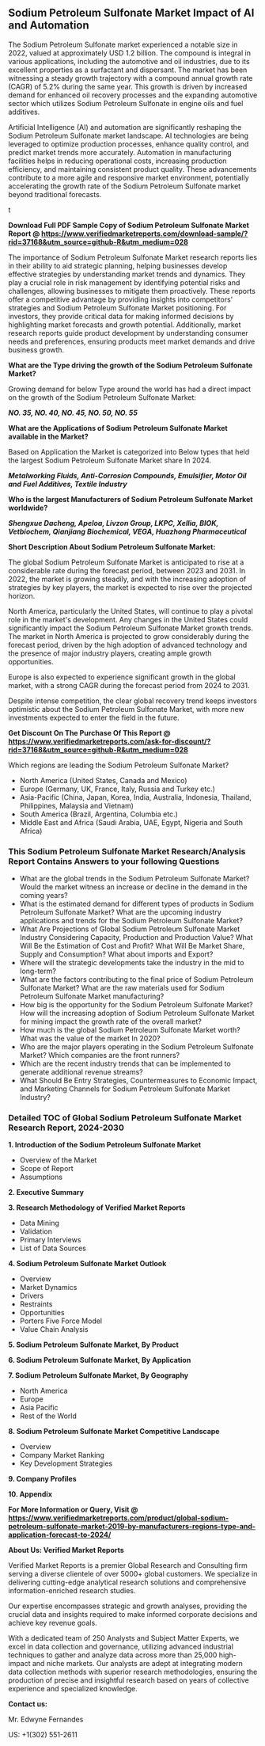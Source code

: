 <h2>Sodium Petroleum Sulfonate Market Impact of AI and Automation</h2><p>The Sodium Petroleum Sulfonate market experienced a notable size in 2022, valued at approximately USD 1.2 billion. The compound is integral in various applications, including the automotive and oil industries, due to its excellent properties as a surfactant and dispersant. The market has been witnessing a steady growth trajectory with a compound annual growth rate (CAGR) of 5.2% during the same year. This growth is driven by increased demand for enhanced oil recovery processes and the expanding automotive sector which utilizes Sodium Petroleum Sulfonate in engine oils and fuel additives.</p><p>Artificial Intelligence (AI) and automation are significantly reshaping the Sodium Petroleum Sulfonate market landscape. AI technologies are being leveraged to optimize production processes, enhance quality control, and predict market trends more accurately. Automation in manufacturing facilities helps in reducing operational costs, increasing production efficiency, and maintaining consistent product quality. These advancements contribute to a more agile and responsive market environment, potentially accelerating the growth rate of the Sodium Petroleum Sulfonate market beyond traditional forecasts.</p>t</p><p id="" class=""><strong>Download Full PDF Sample Copy of Sodium Petroleum Sulfonate Market Report @ <a href="https://www.verifiedmarketreports.com/download-sample/?rid=37168&utm_source=github-R&utm_medium=028" target="_blank">https://www.verifiedmarketreports.com/download-sample/?rid=37168&utm_source=github-R&utm_medium=028</a></strong></p><p>The importance of&nbsp;Sodium Petroleum Sulfonate Market research reports lies in their ability to aid strategic planning, helping businesses develop effective strategies by understanding market trends and dynamics. They play a crucial role in risk management by identifying potential risks and challenges, allowing businesses to mitigate them proactively. These reports offer a competitive advantage by providing insights into competitors' strategies and Sodium Petroleum Sulfonate Market positioning. For investors, they provide critical data for making informed decisions by highlighting market forecasts and growth potential. Additionally, market research reports guide product development by understanding consumer needs and preferences, ensuring products meet market demands and drive business growth.</p><p><strong>What are the&nbsp;Type driving the growth of the Sodium Petroleum Sulfonate Market?</strong></p><p id="" class="">Growing demand for below Type around the world has had a direct impact on the growth of the Sodium Petroleum Sulfonate Market:</p><em><strong>NO. 35, NO. 40, NO. 45, NO. 50, NO. 55</strong></em></p><strong>What are the&nbsp;Applications&nbsp;of Sodium Petroleum Sulfonate Market available in the Market?</strong></p><p id="" class="">Based on Application the Market is categorized into Below types that held the largest Sodium Petroleum Sulfonate Market share In 2024.</p><em><strong>Metalworking Fluids, Anti-Corrosion Compounds, Emulsifier, Motor Oil and Fuel Additives, Textile Industry</strong></em></p><strong>Who is the largest Manufacturers of Sodium Petroleum Sulfonate Market worldwide?</strong></p><p><em><strong>Shengxue Dacheng, Apeloa, Livzon Group, LKPC, Xellia, BIOK, Vetbiochem, Qianjiang Biochemical, VEGA, Huazhong Pharmaceutical</strong></em></p><p id="" class=""><strong>Short Description About Sodium Petroleum Sulfonate Market:</strong></p><p>The global Sodium Petroleum Sulfonate Market is anticipated to rise at a considerable rate during the forecast period, between 2023 and 2031. In 2022, the market is growing steadily, and with the increasing adoption of strategies by key players, the market is expected to rise over the projected horizon.</p><p>North America, particularly the United States, will continue to play a pivotal role in the market's development. Any changes in the United States could significantly impact the Sodium Petroleum Sulfonate Market growth trends. The market in North America is projected to grow considerably during the forecast period, driven by the high adoption of advanced technology and the presence of major industry players, creating ample growth opportunities.</p><p>Europe is also expected to experience significant growth in the global market, with a strong CAGR during the forecast period from 2024 to 2031.</p><p>Despite intense competition, the clear global recovery trend keeps investors optimistic about the Sodium Petroleum Sulfonate Market, with more new investments expected to enter the field in the future.</p><p id="" class=""><strong>Get Discount On The Purchase Of This Report @ <a href="https://www.verifiedmarketreports.com/ask-for-discount/?rid=37168&utm_source=github-R&utm_medium=028" target="_blank">https://www.verifiedmarketreports.com/ask-for-discount/?rid=37168&utm_source=github-R&utm_medium=028</a></strong></p>Which regions are leading the Sodium Petroleum Sulfonate Market?</p><ul><li>North America (United States, Canada and Mexico)</li><li>Europe (Germany, UK, France, Italy, Russia and Turkey etc.)</li><li>Asia-Pacific (China, Japan, Korea, India, Australia, Indonesia, Thailand, Philippines, Malaysia and Vietnam)</li><li>South America (Brazil, Argentina, Columbia etc.)</li><li>Middle East and Africa (Saudi Arabia, UAE, Egypt, Nigeria and South Africa)</li></ul><h3 id="" class="">This Sodium Petroleum Sulfonate Market Research/Analysis Report Contains Answers to your following Questions</h3><ul><li>What are the global trends in the Sodium Petroleum Sulfonate Market? Would the market witness an increase or decline in the demand in the coming years?</li><li>What is the estimated demand for different types of products in Sodium Petroleum Sulfonate Market? What are the upcoming industry applications and trends for the Sodium Petroleum Sulfonate Market?</li><li>What Are Projections of Global Sodium Petroleum Sulfonate Market Industry Considering Capacity, Production and Production Value? What Will Be the Estimation of Cost and Profit? What Will Be Market Share, Supply and Consumption? What about imports and Export?</li><li>Where will the strategic developments take the industry in the mid to long-term?</li><li>What are the factors contributing to the final price of Sodium Petroleum Sulfonate Market? What are the raw materials used for Sodium Petroleum Sulfonate Market manufacturing?</li><li>How big is the opportunity for the Sodium Petroleum Sulfonate Market? How will the increasing adoption of Sodium Petroleum Sulfonate Market for mining impact the growth rate of the overall market?</li><li>How much is the global Sodium Petroleum Sulfonate Market worth? What was the value of the market In 2020?</li><li>Who are the major players operating in the Sodium Petroleum Sulfonate Market? Which companies are the front runners?</li><li>Which are the recent industry trends that can be implemented to generate additional revenue streams?</li><li>What Should Be Entry Strategies, Countermeasures to Economic Impact, and Marketing Channels for Sodium Petroleum Sulfonate Market Industry?</li></ul><h3 id="" class="">Detailed TOC of Global Sodium Petroleum Sulfonate Market Research Report, 2024-2030</h3><p id="" class=""><strong>1. Introduction of the Sodium Petroleum Sulfonate Market</strong></p><ul><li>Overview of the Market</li><li>Scope of Report</li><li>Assumptions</li></ul><p id="" class=""><strong>2. Executive Summary</strong></p><p id="" class=""><strong>3. Research Methodology of Verified Market Reports</strong></p><ul><li>Data Mining</li><li>Validation</li><li>Primary Interviews</li><li>List of Data Sources</li></ul><p id="" class=""><strong>4. Sodium Petroleum Sulfonate Market Outlook</strong></p><ul><li>Overview</li><li>Market Dynamics</li><li>Drivers</li><li>Restraints</li><li>Opportunities</li><li>Porters Five Force Model</li><li>Value Chain Analysis</li></ul><p id="" class=""><strong>5. Sodium Petroleum Sulfonate Market, By Product</strong></p><p id="" class=""><strong>6. Sodium Petroleum Sulfonate Market, By Application</strong></p><p id="" class=""><strong>7. Sodium Petroleum Sulfonate Market, By Geography</strong></p><ul><li>North America</li><li>Europe</li><li>Asia Pacific</li><li>Rest of the World</li></ul><p id="" class=""><strong>8. Sodium Petroleum Sulfonate Market Competitive Landscape</strong></p><ul><li>Overview</li><li>Company Market Ranking</li><li>Key Development Strategies</li></ul><p id="" class=""><strong>9. Company Profiles</strong></p><p id="" class=""><strong>10. Appendix</strong></p><p id="" class=""><strong>For More Information or Query, Visit @ <a href="https://www.verifiedmarketreports.com/product/global-sodium-petroleum-sulfonate-market-2019-by-manufacturers-regions-type-and-application-forecast-to-2024/" target="_blank">https://www.verifiedmarketreports.com/product/global-sodium-petroleum-sulfonate-market-2019-by-manufacturers-regions-type-and-application-forecast-to-2024/</a></strong></p><p id="" class=""><strong>About Us: Verified Market Reports</strong></p><p id="" class="">Verified Market Reports is a premier Global Research and Consulting firm serving a diverse clientele of over 5000+ global customers. We specialize in delivering cutting-edge analytical research solutions and comprehensive information-enriched research studies.</p><p id="" class="">Our expertise encompasses strategic and growth analyses, providing the crucial data and insights required to make informed corporate decisions and achieve key revenue goals.</p><p id="" class="">With a dedicated team of 250 Analysts and Subject Matter Experts, we excel in data collection and governance, utilizing advanced industrial techniques to gather and analyze data across more than 25,000 high-impact and niche markets. Our analysts are adept at integrating modern data collection methods with superior research methodologies, ensuring the production of precise and insightful research based on years of collective experience and specialized knowledge.</p><p id="" class=""><strong>Contact us:</strong></p><p id="" class="">Mr. Edwyne Fernandes</p><p id="" class="">US: +1(302) 551-2611</p>